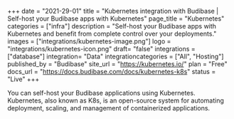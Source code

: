 +++
date = "2021-29-01"
title = "Kubernetes integration with Budibase | Self-host your Budibase apps with Kubernetes"
page_title = "Kubernetes"
categories = ["infra"] 
description = "Self-host your Budibase apps with Kubernetes and benefit from complete control over your deployments."
images = ["integrations/kubernetes-image.png"]
logo = "integrations/kubernetes-icon.png"
draft= "false"
integrations = ["database"]
integration= "Data"
integrationcategories = ["All", "Hosting"]
published_by = "Budibase"
site_url = "https://kubernetes.io/"
plan = "Free"
docs_url = "https://docs.budibase.com/docs/kubernetes-k8s"
status = "Live" 
+++


You  can self-host your Budibase applications using Kubernetes. Kubernetes, also known as K8s, is an open-source system for automating deployment, scaling, and management of containerized applications.
